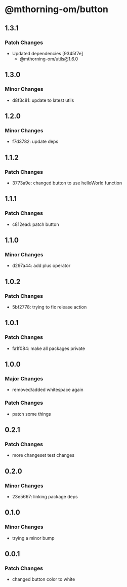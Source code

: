 # @mthorning-om/button

## 1.3.1

### Patch Changes

- Updated dependencies [9345f7e]
  - @mthorning-om/utils@1.6.0

## 1.3.0

### Minor Changes

- d8f3c81: update to latest utils

## 1.2.0

### Minor Changes

- f7d3782: update deps

## 1.1.2

### Patch Changes

- 3773a9e: changed button to use helloWorld function

## 1.1.1

### Patch Changes

- c812ead: patch button

## 1.1.0

### Minor Changes

- d297a44: add plus operator

## 1.0.2

### Patch Changes

- 5bf2778: trying to fix release action

## 1.0.1

### Patch Changes

- fa1f084: make all packages private

## 1.0.0

### Major Changes

- removed/added whitespace again

### Patch Changes

- patch some things

## 0.2.1

### Patch Changes

- more changeset test changes

## 0.2.0

### Minor Changes

- 23e5667: linking package deps

## 0.1.0

### Minor Changes

- trying a minor bump

## 0.0.1

### Patch Changes

- changed button color to white
